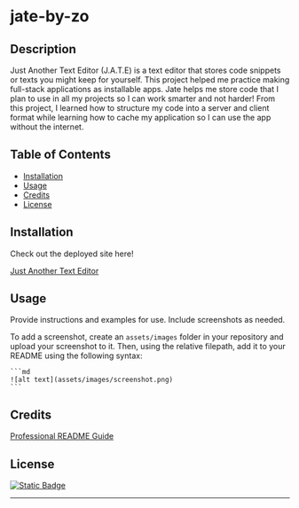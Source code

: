 # jate-by-zo

## Description

Just Another Text Editor (J.A.T.E) is a text editor that stores code snippets or texts you might keep for yourself.
This project helped me practice making full-stack applications as installable apps.
Jate helps me store code that I plan to use in all my projects so I can work smarter and not harder!
From this project, I learned how to structure my code into a server and client format while learning how to cache my application so I can use the app without the internet.

## Table of Contents

- [Installation](#installation)
- [Usage](#usage)
- [Credits](#credits)
- [License](#license)

## Installation

Check out the deployed site here!

[Just Another Text Editor](https://jate-by-zo-olivar.onrender.com)

## Usage

Provide instructions and examples for use. Include screenshots as needed.

To add a screenshot, create an `assets/images` folder in your repository and upload your screenshot to it. Then, using the relative filepath, add it to your README using the following syntax:

    ```md
    ![alt text](assets/images/screenshot.png)
    ```

## Credits

[Professional README Guide](https://coding-boot-camp.github.io/full-stack/github/professional-readme-guide)

## License

[![Static Badge](https://img.shields.io/badge/NoLicense-blue)](https://choosealicense.com/)

---
